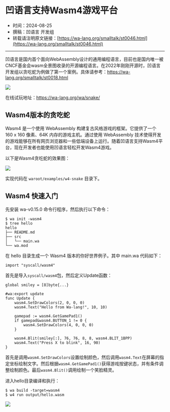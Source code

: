 # 凹语言支持Wasm4游戏平台

- 时间：2024-08-25
- 撰稿：凹语言 开发组
- 转载请注明原文链接：[https://wa-lang.org/smalltalk/st0046.html](https://wa-lang.org/smalltalk/st0046.html)

---

凹语言是国内首个面向WebAssembly设计的通用编程语言，目前也是国内唯一被CNCF基金会wasm全景图收录的开源编程语言。在2022年刚刚开源时，凹语言开发组以贪吃蛇为例做了第一个案例。具体请参考：https://wa-lang.org/smalltalk/st0018.html

![](/st0018-01.png)

在线试玩地址：https://wa-lang.org/wa/snake/

## Wasm4版本的贪吃蛇

Wasm4 是一个使用 WebAssembly 构建复古风格游戏的框架。它提供了一个 160 x 160 像素、64K 内存的游戏主机。通过使用 WebAssembly 技术使得开发的游戏能够在所有网页浏览器和一些低端设备上运行。随着凹语言支持Wasm4平台，现在开发者也能使用凹语言轻松开发Wasm4游戏。

以下是Wasm4贪吃蛇的效果图：

![](/st0046-03.png)

实现代码在 `waroot/examples/w4-snake` 目录下。

## Wasm4 快速入门

先安装 wa-v0.15.0 命令行程序，然后执行以下命令：

```
$ wa init -wasm4
$ tree hello
hello
├── README.md
├── src
│   └── main.wa
└── wa.mod
```

在 hello 目录生成一个 Wasm4 版本的你好世界例子。其中 main.wa 代码如下：

```wa
import "syscall/wasm4"
```

首先是导入`syscall/wasm4`包，然后定义Update函数：

```wa
global smiley = [8]byte{...}

#wa:export update
func Update {
	wasm4.SetDrawColors(2, 0, 0, 0)
	wasm4.Text("Hello from Wa-lang!", 10, 10)

	gamepad := wasm4.GetGamePad1()
	if gamepad&wasm4.BUTTON_1 != 0 {
		wasm4.SetDrawColors(4, 0, 0, 0)
	}

	wasm4.Blit(smiley[:], 76, 76, 8, 8, wasm4.BLIT_1BPP)
	wasm4.Text("Press X to blink", 16, 90)
}
```

首先是调用`wasm4.SetDrawColors`设置绘制颜色，然后调用`wasm4.Text`在屏幕的指定坐标绘制文字。然后根据`wasm4.GetGamePad1()`获得游戏按键状态，并有条件调整绘制颜色。最后`wasm4.Blit()`调用绘制一个笑脸精灵。

进入hello目录编译和执行：

```
$ wa build -target=wasm4
$ w4 run output/hello.wasm
```

![](/st0046-02.png)

